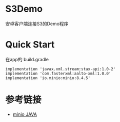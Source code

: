 # S3Demo

安卓客户端连接S3的Demo程序

# Quick Start

在app的 build.gradle

```
implementation 'javax.xml.stream:stax-api:1.0-2'
implementation 'com.fasterxml:aalto-xml:1.0.0'
implementation 'io.minio:minio:8.4.5'
```

# 参考链接
- [minio JAVA](https://min.io/docs/minio/linux/developers/java/minio-java.html)
